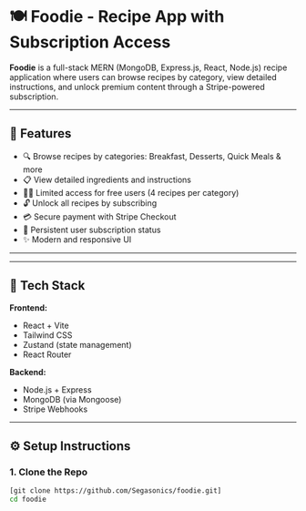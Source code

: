 # 🍽️ Foodie - Recipe App with Subscription Access

**Foodie** is a full-stack MERN (MongoDB, Express.js, React, Node.js) recipe application where users can browse recipes by category, view detailed instructions, and unlock premium content through a Stripe-powered subscription.

---

## 🚀 Features

- 🔍 Browse recipes by categories: Breakfast, Desserts, Quick Meals & more
- 📋 View detailed ingredients and instructions
- 🧑‍🍳 Limited access for free users (4 recipes per category)
- 🔓 Unlock all recipes by subscribing
- 💳 Secure payment with Stripe Checkout
- 🧠 Persistent user subscription status
- ✨ Modern and responsive UI

---

---

## 🧰 Tech Stack

**Frontend:**
- React + Vite
- Tailwind CSS
- Zustand (state management)
- React Router

**Backend:**
- Node.js + Express
- MongoDB (via Mongoose)
- Stripe Webhooks

---

## ⚙️ Setup Instructions

### 1. Clone the Repo
```bash
[git clone https://github.com/Segasonics/foodie.git]
cd foodie
